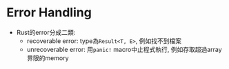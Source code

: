 # Error Handling
- Rust的error分成二類:
	- recoverable error: type為`Result<T, E>`, 例如找不到檔案
	- unrecoverable error: 用`panic!` macro中止程式執行, 例如存取超過array界限的memory
